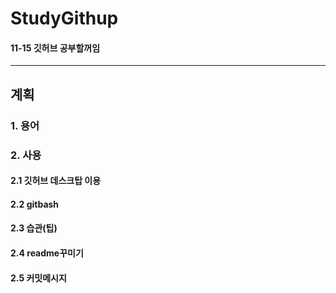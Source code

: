 # StudyGithup

#### 11-15 깃허브 공부할꺼임

---

## 계획

### 1. 용어   
### 2. 사용   
  #### 2.1 깃허브 데스크탑 이용   
  #### 2.2 gitbash   
  #### 2.3 습관(팁)   
  #### 2.4 readme꾸미기   
  #### 2.5 커밋메시지
